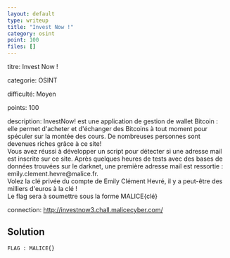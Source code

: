 ```yaml
---
layout: default
type: writeup
title: "Invest Now !"
category: osint
point: 100
files: []
---
```


<!-- {% raw %} -->

<div class="info">
<p class="title">
	<span class="name">titre:</span>
	Invest Now !
</p>
<p class="category">
	<span class="name">categorie:</span>
	OSINT
</p>
<p class="difficulty">
	<span class="name">difficulté:</span>
	Moyen
</p>
<p class="points">
	<span class="name">points:</span>
	100
</p>
<p class="description">
	<span class="name">description:</span>
InvestNow! est une application de gestion de wallet Bitcoin : elle permet d'acheter et d'échanger des Bitcoins à tout moment pour spéculer sur la montée des cours. De nombreuses personnes sont devenues riches grâce à ce site!
</br>
Vous avez réussi à développer un script pour détecter si une adresse mail est inscrite sur ce site. Après quelques heures de tests avec des bases de données trouvées sur le darknet, une première adresse mail est ressortie : emily.clement.hevre@malice.fr.
</br>
Volez la clé privée du compte de Emily Clément Hevré, il y a peut-être des milliers d'euros à la clé !
</br>
Le flag sera à soumettre sous la forme MALICE{clé}
</p> 
<p class="connection">
	<span class="name">connection:</span>
	<a href="http://investnow3.chall.malicecyber.com/">http://investnow3.chall.malicecyber.com/</a>
</p> 
</div>

## Solution



<span class="flag">`FLAG : MALICE{}`</span>

<!-- {% endraw %} -->
